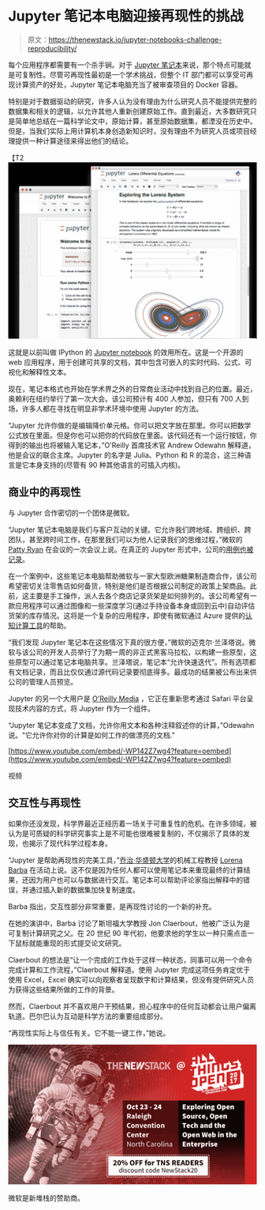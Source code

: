 # Jupyter 笔记本电脑迎接再现性的挑战

> 原文：<https://thenewstack.io/jupyter-notebooks-challenge-reproducibility/>

每个应用程序都需要有一个杀手锏。对于 [Jupyter 笔记本](http://jupyter.org/)来说，那个特点可能就是可复制性。尽管可再现性最初是一个学术挑战，但整个 IT 部门都可以享受可再现计算资产的好处，Jupyter 笔记本电脑充当了被审查项目的 Docker 容器。

特别是对于数据驱动的研究，许多人认为没有理由为什么研究人员不能提供完整的数据集和相关的逻辑，以允许其他人重新创建原始工作。直到最近，大多数研究只是简单地总结在一篇科学论文中，原始计算，甚至原始数据集，都湮没在历史中。但是，当我们实际上用计算机本身创造新知识时，没有理由不为研究人员或项目经理提供一种计算途径来得出他们的结论。

【T2![](img/b08b83cbbf28d51839454a19ccc69a86.png)

这就是以前叫做 IPython 的 [Jupyter notebook](http://jupyter.org/) 的效用所在。这是一个开源的 web 应用程序，用于创建可共享的文档，其中包含可嵌入的实时代码、公式、可视化和解释性文本。

现在，笔记本格式也开始在学术界之外的日常商业活动中找到自己的位置。最近，奥赖利在纽约举行了第一次大会。该公司预计有 400 人参加，但只有 700 人到场，许多人都在寻找在明显非学术环境中使用 Jupyter 的方法。

“Jupyter 允许你做的是编辑降价单元格。你可以把文字放在那里。你可以把数学公式放在里面。但是你也可以把你的代码放在里面。该代码还有一个运行按钮，你得到的输出也将被输入笔记本，”O'Reilly 首席技术官 Andrew Odewahn 解释道，他是会议的联合主席。Jupyter 的名字是 Julia、Python 和 R 的混合，这三种语言是它本身支持的(尽管有 90 种其他语言的可插入内核)。

## 商业中的再现性

与 Jupyter 合作密切的一个团体是微软。

“Jupyter 笔记本电脑是我们与客户互动的关键。它允许我们跨地域、跨组织、跨团队，甚至跨时间工作，在那里我们可以为他人记录我们的思维过程，”微软的 [Patty Ryan](https://twitter.com/singingData) 在会议的一次会议上说。在真正的 Jupyter 形式中，公司的[用例也被记录](https://Aka.ms/notebooknarratives)。

在一个案例中，这些笔记本电脑帮助微软与一家大型欧洲糖果制造商合作，该公司希望密切关注零售店如何备货，特别是他们是否根据公司制定的政策上架商品。此前，这主要是手工操作，派人去各个商店记录货架是如何排列的。该公司希望有一款应用程序可以通过图像和一些深度学习(通过手持设备本身或回到云中)自动评估货架的库存情况。这将是一个复杂的应用程序，即使有微软通过 Azure 提供的[认知计算工具](https://azure.microsoft.com/en-us/services/cognitive-services/)的帮助。

“我们发现 Jupyter 笔记本在这些情况下真的很方便，”微软的迈克尔·兰泽塔说。微软与该公司的开发人员举行了为期一周的非正式黑客马拉松，以构建一些原型，这些原型可以通过笔记本电脑共享。兰泽塔说，笔记本“允许快速迭代”。所有选项都有文档记录，而且比仅仅通过源代码记录要彻底得多。最成功的结果被公布出来供公司的管理人员预览。

Jupyter 的另一个大用户是 [O'Reilly Media](https://www.oreilly.com/) ，它正在重新思考通过 Safari 平台呈现技术内容的方式，将 Jupyter 作为一个组件。

“Jupyter 笔记本变成了文档，允许你用文本和各种注释叙述你的计算，”Odewahn 说。"它允许你对你的计算是如何工作的做漂亮的文档."

[https://www.youtube.com/embed/-WP142Z7wg4?feature=oembed](https://www.youtube.com/embed/-WP142Z7wg4?feature=oembed)

视频

## 交互性与再现性

如果你还没发现，科学界最近正经历着一场关于可重复性的危机。在许多领域，被认为是可质疑的科学研究事实上是不可能也很难被复制的，不仅揭示了具体的发现，也揭示了现代科学过程本身。

“Jupyter 是帮助再现性的完美工具，”[乔治·华盛顿大学](https://www.gwu.edu/)的机械工程教授 [Lorena Barba](https://www.linkedin.com/in/lorenabarba/) 在活动上说。这不仅是因为任何人都可以使用笔记本来重现最终的计算结果，还因为用户也可以与数据进行交互。笔记本可以帮助评论家指出解释中的错误，并通过插入新的数据集加快复制速度。

Barba 指出，交互性部分非常重要，是再现性讨论的一个新的补充。

在她的演讲中，Barba 讨论了斯坦福大学教授 Jon Claerbout，他被广泛认为是可复制计算研究之父。在 20 世纪 90 年代初，他要求他的学生以一种只需点击一下鼠标就能重现的形式提交论文研究。

Claerbout 的想法是“让一个完成的工作处于这样一种状态，同事可以用一个命令完成计算和工作流程，”Claerbout 解释道。使用 Jupyter 完成这项任务肯定优于使用 Excel，Excel 确实可以向观察者呈现数字和计算结果，但没有提供研究人员为获得这些结果所做的工作的背景。

然而，Claerbout 并不喜欢用户干预结果，担心程序中的任何互动都会让用户偏离轨道。巴尔巴认为互动是科学方法的重要组成部分。

“再现性实际上与信任有关。它不能一键工作，”她说。

![](img/9aafd88d856198113166dc8309420b65.png)

微软是新堆栈的赞助商。

<svg xmlns:xlink="http://www.w3.org/1999/xlink" viewBox="0 0 68 31" version="1.1"><title>Group</title> <desc>Created with Sketch.</desc></svg>